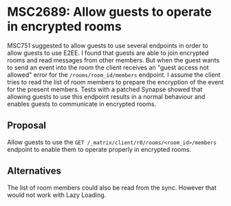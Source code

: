 # MSC2689: Allow guests to operate in encrypted rooms

MSC751 suggested to allow guests to use several endpoints in order to allow guests to use E2EE.
I found that guests are able to join encrypted rooms and read messages from other members. But when the
guest wants to send an event into the room the client receives an "guest access not allowed" error
for the `/rooms/room_id/members` endpoint. I assume the client tries to read the list of room members
to prepare the encryption of the event for the present members. Tests with a patched Synapse showed that
allowing guests to use this endpoint results in a normal behaviour and enables guests to communicate in
encrypted rooms.


## Proposal

Allow guests to use the `GET /_matrix/client/r0/rooms/<room_id>/members` endpoint to enable them to
operate properly in encrypted rooms.


## Alternatives

The list of room members could also be read from the sync. However that would not work with Lazy Loading.
